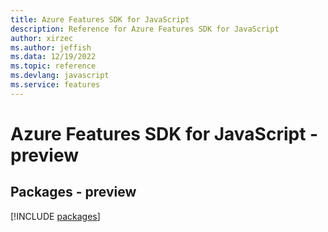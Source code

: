 ```yaml
---
title: Azure Features SDK for JavaScript
description: Reference for Azure Features SDK for JavaScript
author: xirzec
ms.author: jeffish
ms.data: 12/19/2022
ms.topic: reference
ms.devlang: javascript
ms.service: features
---
```

# Azure Features SDK for JavaScript - preview
## Packages - preview
[!INCLUDE [packages](features-index.md)]